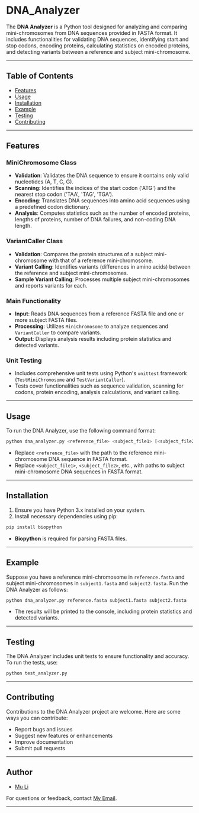 # DNA_Analyzer

The **DNA Analyzer** is a Python tool designed for analyzing and comparing mini-chromosomes from DNA sequences provided in FASTA format. It includes functionalities for validating DNA sequences, identifying start and stop codons, encoding proteins, calculating statistics on encoded proteins, and detecting variants between a reference and subject mini-chromosome.

---

## Table of Contents

- [Features](#features)
- [Usage](#usage)
- [Installation](#installation)
- [Example](#example)
- [Testing](#testing)
- [Contributing](#contributing)

---

## Features

### MiniChromosome Class

- **Validation**: Validates the DNA sequence to ensure it contains only valid nucleotides (A, T, C, G).
- **Scanning**: Identifies the indices of the start codon ('ATG') and the nearest stop codon ('TAA', 'TAG', 'TGA').
- **Encoding**: Translates DNA sequences into amino acid sequences using a predefined codon dictionary.
- **Analysis**: Computes statistics such as the number of encoded proteins, lengths of proteins, number of DNA failures, and non-coding DNA length.

### VariantCaller Class

- **Validation**: Compares the protein structures of a subject mini-chromosome with that of a reference mini-chromosome.
- **Variant Calling**: Identifies variants (differences in amino acids) between the reference and subject mini-chromosomes.
- **Sample Variant Calling**: Processes multiple subject mini-chromosomes and reports variants for each.

### Main Functionality

- **Input**: Reads DNA sequences from a reference FASTA file and one or more subject FASTA files.
- **Processing**: Utilizes `MiniChromosome` to analyze sequences and `VariantCaller` to compare variants.
- **Output**: Displays analysis results including protein statistics and detected variants.

### Unit Testing

- Includes comprehensive unit tests using Python's `unittest` framework (`TestMiniChromosome` and `TestVariantCaller`).
- Tests cover functionalities such as sequence validation, scanning for codons, protein encoding, analysis calculations, and variant calling.

---

## Usage

To run the DNA Analyzer, use the following command format:

```bash
python dna_analyzer.py <reference_file> <subject_file1> [<subject_file2> ...]
```

- Replace `<reference_file>` with the path to the reference mini-chromosome DNA sequence in FASTA format.
- Replace `<subject_file1>`, `<subject_file2>`, etc., with paths to subject mini-chromosome DNA sequences in FASTA format.

---

## Installation

1. Ensure you have Python 3.x installed on your system.
2. Install necessary dependencies using pip:

```bash
pip install biopython
```

- **Biopython** is required for parsing FASTA files.

---

## Example

Suppose you have a reference mini-chromosome in `reference.fasta` and subject mini-chromosomes in `subject1.fasta` and `subject2.fasta`. Run the DNA Analyzer as follows:

```bash
python dna_analyzer.py reference.fasta subject1.fasta subject2.fasta
```

- The results will be printed to the console, including protein statistics and detected variants.

---

## Testing

The DNA Analyzer includes unit tests to ensure functionality and accuracy. To run the tests, use:

```bash
python test_analyzer.py
```

---

## Contributing

Contributions to the DNA Analyzer project are welcome. Here are some ways you can contribute:

- Report bugs and issues
- Suggest new features or enhancements
- Improve documentation
- Submit pull requests

---

## Author

- [Mu Li](mailto:mu.li@icahn.mssm.edu)

For questions or feedback, contact [My Email](mailto:mu.li@icahn.mssm.edu).

---
